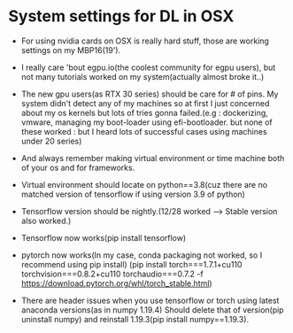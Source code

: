 # System settings for DL in OSX

* For using nvidia cards on OSX is really hard stuff, those are working settings on my MBP16(19').

* I really care 'bout egpu.io(the coolest community for egpu users), but not many tutorials worked on my system(actually almost broke it..)

* The new gpu users(as RTX 30 series) should be care for # of pins. My system didn't detect any of my machines so at first I just concerned about my os kernels but lots of tries gonna failed.(e.g : dockerizing, vmware, managing my boot-loader using efi-bootloader. but none of these worked : but I heard lots of successful cases using machines under 20 series)

* And always remember making virtual environment or time machine both of your os and for frameworks. 

* Virtual environment should locate on python==3.8(cuz there are no matched version of tensorflow if using version 3.9 of python)

* Tensorflow version should be nightly.(12/28 worked --> Stable version also worked.)

* Tensorflow now works(pip install tensorflow)

* pytorch now works(In my case, conda packaging not worked, so I recommend using pip install) (pip install torch===1.7.1+cu110 torchvision===0.8.2+cu110 torchaudio===0.7.2 -f https://download.pytorch.org/whl/torch_stable.html)

* There are header issues when you use tensorflow or torch using latest anaconda versions(as in numpy 1.19.4)
Should delete that of version(pip uninstall numpy) and reinstall 1.19.3(pip install numpy==1.19.3).
